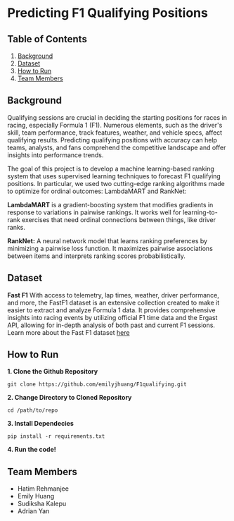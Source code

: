 # Predicting F1 Qualifying Positions


## Table of Contents

1. [Background](#background)
2. [Dataset](#dataset)
3. [How to Run](#how-to-run)
4. [Team Members](#team-members)


## Background

Qualifying sessions are crucial in deciding the starting positions for races in racing, especially Formula 1 (F1). Numerous elements, such as the driver's skill, team performance, track features, weather, and vehicle specs, affect qualifying results. Predicting qualifying positions with accuracy can help teams, analysts, and fans comprehend the competitive landscape and offer insights into performance trends.

The goal of this project is to develop a machine learning-based ranking system that uses supervised learning techniques to forecast F1 qualifying positions. In particular, we used two cutting-edge ranking algorithms made to optimize for ordinal outcomes: LambdaMART and RankNet:


**LambdaMART** is a gradient-boosting system that modifies gradients in response to variations in pairwise rankings. It works well for learning-to-rank exercises that need ordinal connections between things, like driver ranks.

**RankNet:** A neural network model that learns ranking preferences by minimizing a pairwise loss function. It maximizes pairwise associations between items and interprets ranking scores probabilistically.


## Dataset

**Fast F1** With access to telemetry, lap times, weather, driver performance, and more, the FastF1 dataset is an extensive collection created to make it easier to extract and analyze Formula 1 data. It provides comprehensive insights into racing events by utilizing official F1 time data and the Ergast API, allowing for in-depth analysis of both past and current F1 sessions. Learn more about the Fast F1 dataset [here](https://github.com/theOehrly/Fast-F1)


## How to Run 
**1. Clone the Github Repository**

```
git clone https://github.com/emilyjhuang/F1qualifying.git
```

**2. Change Directory to Cloned Repository**

```
cd /path/to/repo
```


**3. Install Dependecies** 

```
pip install -r requirements.txt
```

**4. Run the code!**

## Team Members
- Hatim Rehmanjee
- Emily Huang
- Sudiksha Kalepu
- Adrian Yan
